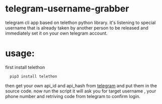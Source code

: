 # telegram-username-grabber

telegram cli app based on telethon python library. it's listening to special username that is already taken by another person to be released and immediately set it on your own telegram account.


# usage:

first install telethon 

```
  pip3 install telethon
```  
  
then get your own api_id and api_hash from [telegram](https://my.telegram.org) and put them in the source code.
now run the script it will ask you for target username , your phone number and retriving code from telegram to confirm login.
